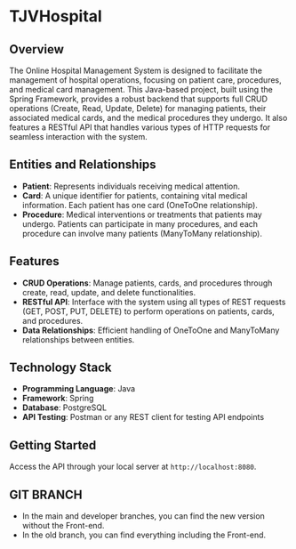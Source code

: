 # TJVHospital

## Overview
The Online Hospital Management System is designed to facilitate the management of hospital operations, focusing on patient care, procedures, and medical card management. This Java-based project, built using the Spring Framework, provides a robust backend that supports full CRUD operations (Create, Read, Update, Delete) for managing patients, their associated medical cards, and the medical procedures they undergo. It also features a RESTful API that handles various types of HTTP requests for seamless interaction with the system.

## Entities and Relationships
- **Patient**: Represents individuals receiving medical attention.
- **Card**: A unique identifier for patients, containing vital medical information. Each patient has one card (OneToOne relationship).
- **Procedure**: Medical interventions or treatments that patients may undergo. Patients can participate in many procedures, and each procedure can involve many patients (ManyToMany relationship).

## Features
- **CRUD Operations**: Manage patients, cards, and procedures through create, read, update, and delete functionalities.
- **RESTful API**: Interface with the system using all types of REST requests (GET, POST, PUT, DELETE) to perform operations on patients, cards, and procedures.
- **Data Relationships**: Efficient handling of OneToOne and ManyToMany relationships between entities.

## Technology Stack
- **Programming Language**: Java
- **Framework**: Spring 
- **Database**: PostgreSQL 
- **API Testing**: Postman or any REST client for testing API endpoints

## Getting Started
 Access the API through your local server at `http://localhost:8080`.

## GIT BRANCH
- In the main and developer branches, you can find the new version without the Front-end.
- In the old branch, you can find everything including the Front-end.


